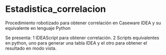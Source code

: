 # Estadistica_correlacion
Procedimiento robotizado para obtener correlación en Caseware IDEA y su equivalente en lenguaje Python

Se presenta:
1 IDEAScript para obtener correlación.
2 Scripts equivalentes en python, uno para generar una tabla IDEA y el otro para obtener el resultado en modo vista.

